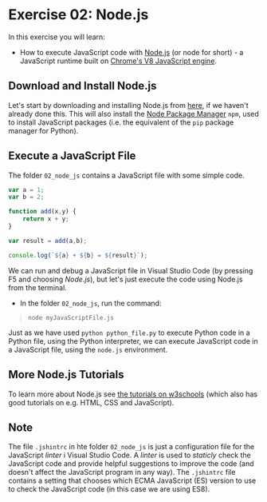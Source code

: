 # Exercise 02: Node.js

In this exercise you will learn:
- How to execute JavaScript code with [Node.js](https://nodejs.org) (or node for short) - a JavaScript runtime built on [Chrome's V8 JavaScript engine](https://v8.dev).

## Download and Install Node.js

Let's start by downloading and installing Node.js from [here](https://nodejs.org/en/download), if we haven't already done this. This will also install the [Node Package Manager](https://www.tutorialsteacher.com/nodejs/what-is-node-package-manager) `npm`, used to install JavaScript packages (i.e. the equivalent of the `pip` package manager for Python).

## Execute a JavaScript File

The folder `02_node_js` contains a JavaScript file with some simple code.

```javascript
var a = 1;
var b = 2;

function add(x,y) {
    return x + y;
}

var result = add(a,b);

console.log(`${a} + ${b} = ${result}`);
```

 We can run and debug a JavaScript file in Visual Studio Code (by pressing F5 and choosing *Node.js*), but let's just execute the code using Node.js from the terminal.
- In the folder `02_node_js`, run the command:
> `node myJavaScriptFile.js`

Just as we have used `python python_file.py` to execute Python code in a Python file, using the Python interpreter, we can execute JavaScript code in a JavaScript file, using the `node.js` environment.

## More Node.js Tutorials

To learn more about Node.js see [the tutorials on w3schools](https://www.w3schools.com/nodejs) (which also has good tutorials on e.g. HTML, CSS and JavaScript).

## Note

The file `.jshintrc` in hte folder `02_node_js` is just a configuration file for the JavaScript *linter* i Visual Studio Code. A *linter* is used to *staticly* check the JavaScript code and provide helpful suggestions to improve the code (and doesn't affect the JavaScript program in any way). The `.jshintrc` file contains a setting that chooses which ECMA JavaScript (ES) version to use to check the JavaScript code (in this case we are using ES8).